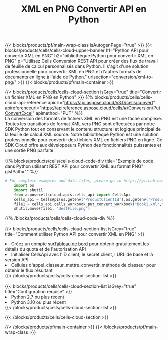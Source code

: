 ﻿---
title:  XML en PNG Convertir API en Python
description:  Utilisation du SDK Cloud Aspose.Cells pour Python pour convertir le fichier au format XML en fichier au format PNG.
url: /fr/python/conversion/xml-to-png/
---
{{< blocks/products/pf/main-wrap-class isAutogenPage="true" >}}
{{< blocks/products/cells/cells-cloud-upper-banner h1="Python API pour convertir XML en PNG" h2="bibliothèque Python pour convertir XML en PNG" p="Utilisez Cells Conversion REST API pour créer des flux de travail de feuille de calcul personnalisés dans Python. Il s\'agit d\'une solution professionnelle pour convertir XML en PNG et d\'autres formats de documents en ligne à l\'aide de Python." urlsection="conversion/xml-to-png/" >}}
{{< blocks/products/pf/main-container >}}

{{< blocks/products/cells/cells-cloud-section isGrey="true" title="Convertir un fichier XML en PNG en Python" >}}
{{% blocks/products/cells/cells-cloud-api-reference apiurl="https://api.aspose.cloud/v3.0/cells/convert" apireferenceurl="https://apireference.aspose.cloud/cells/#/Conversion/PutConvertExcel" apimethod="PUT" %}}
<br/>
La conversion des formats de fichiers XML en PNG est une tâche complexe. Toutes les transitions de format XML vers PNG sont effectuées par notre SDK Python tout en conservant le contenu structurel et logique principal de la feuille de calcul XML source. Notre bibliothèque Python est une solution professionnelle pour convertir des fichiers XML en fichiers PNG en ligne. Ce SDK Cloud offre aux développeurs Python des fonctionnalités puissantes et une sortie PNG parfaite.
<br/>
<br/>
{{% blocks/products/cells/cells-cloud-code-div title="Exemple de code dans Python utilisant REST API pour convertir XML au format PNG" gistPath="" %}}
 
```python
# For complete examples and data files, please go to https://github.com/aspose-cells-cloud/aspose-cells-cloud-python/
    import os
    import shutil
    from asposecellscloud.apis.cells_api import CellsApi
    cells_api = CellsApi(os.getenv('ProductClientId'),os.getenv('ProductClientSecret'))
    file1 = cells_api.cells_workbook_put_convert_workbook("Book1.xml",format="png")
    shutil.move(file1, "destFile.png")     
```
 
{{% /blocks/products/cells/cells-cloud-code-div %}}
<br/>
<br/>
{{< blocks/products/cells/cells-cloud-section-list isGrey="true" title="Comment utiliser Python API pour convertir XML en PNG" >}}
<li> Créez un compte sur<a href="https://dashboard.aspose.cloud/">Tableau de bord</a> pour obtenir gratuitement les détails du quota et de l'autorisation API</li>
<li>Initialiser CellsApi avec l'ID client, le secret client, l'URL de base et la version API</li>
<li>Cellules d'appel_classeur_mettre_convertir_méthode de classeur pour obtenir le flux résultant</li>
{{< /blocks/products/cells/cells-cloud-section-list >}}
<br/>
<br/>
{{< blocks/products/cells/cells-cloud-section-list isGrey="true" title="Configuration requise" >}}
<li>Python 2.7 ou plus récent</li>
<li>Python 3.10 ou plus récent</li>
{{< /blocks/products/cells/cells-cloud-section-list >}}

{{< /blocks/products/cells/cells-cloud-section >}}

{{< /blocks/products/pf/main-container >}}
{{< /blocks/products/pf/main-wrap-class >}}
